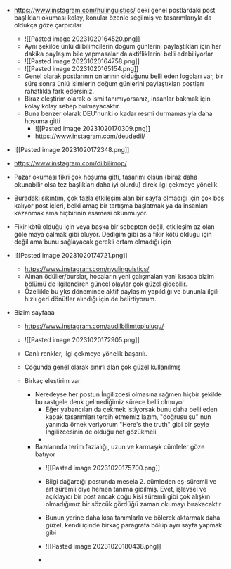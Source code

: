 - https://www.instagram.com/hulinguistics/ deki genel postlardaki post başlıkları okuması kolay, konular özenle seçilmiş ve tasarımlarıyla da oldukça göze çarpıcılar
	- ![[Pasted image 20231020164520.png]] 
	-  Aynı şekilde ünlü dilbilimcilerin doğum günlerini paylaştıkları için her dakika paylaşım bile yapmasalar da aktifliklerini belli edebiliyorlar
	- ![[Pasted image 20231020164758.png]]
	- ![[Pasted image 20231020165154.png]]
	- Genel olarak postlarının onlarının olduğunu belli eden logoları var, bir süre sonra ünlü isimlerin doğum günlerini paylaştıkları postları rahatlıkla fark edersiniz. 
	- Biraz eleştirim olarak o ismi tanımıyorsanız, insanlar bakmak için kolay kolay sebep bulmayacaktır. 
	-  Buna benzer olarak DEU'nunki o kadar resmi durmamasıyla daha hoşuma gitti
		- ![[Pasted image 20231020170309.png]]
		- https://www.instagram.com/deudedil/



- ![[Pasted image 20231020172348.png]]
- https://www.instagram.com/dilbilimop/
- Pazar okuması fikri çok hoşuma gitti, tasarımı olsun (biraz daha okunabilir olsa tez başlıkları daha iyi olurdu) direk ilgi çekmeye yönelik.
- Buradaki sıkıntım, çok fazla etkileşim alan bir sayfa olmadığı için çok boş kalıyor post içleri, belki amaç bir tartışma başlatmak ya da insanları kazanmak ama hiçbirinin esamesi okunmuyor.
- Fikir kötü olduğu için veya başka bir sebepten değil, etkileşim az olan göle maya çalmak gibi oluyor. Dediğim gibi asla fikir kötü olduğu için değil ama bunu sağlayacak gerekli ortam olmadığı için

- ![[Pasted image 20231020174721.png]]
	- https://www.instagram.com/nyulinguistics/
	- Alınan ödüller/burslar, hocaların yeni çalışmaları yani kısaca bizim bölümü de ilgilendiren güncel olaylar çok güzel gidebilir.
	- Özellikle bu yks döneminde aktif paylaşım yapıldığı ve bununla ilgili hızlı geri dönütler alındığı için de belirtiyorum.



- Bizim sayfaaa
	- https://www.instagram.com/audilbilimtoplulugu/
	- ![[Pasted image 20231020172905.png]]
	- Canlı renkler, ilgi çekmeye yönelik başarılı.
	- Çoğunda genel olarak sınırlı alan çok güzel kullanılmış

	- Birkaç eleştirim var
		- Neredeyse her postun İngilizcesi olmasına rağmen hiçbir şekilde bu rastgele denk gelmediğimiz sürece belli olmuyor
			- Eğer yabancıları da çekmek istiyorsak bunu daha belli eden kapak tasarımları tercih etmemiz lazım, "doğrusu şu" nun yanında örnek veriyorum "Here's the truth" gibi bir şeyle İngilizcesinin de olduğu net gözükmeli
			- 
		- Bazılarında terim fazlalığı, uzun ve karmaşık cümleler göze batıyor
			- ![[Pasted image 20231020175700.png]]
			- Bilgi dağarcığı postunda mesela 2. cümleden eş-süremli ve art süremli diye hemen tanıma gidilmiş. Evet, işlevsel ve açıklayıcı bir post ancak çoğu kişi süremli gibi çok alışkın olmadığımız bir sözcük gördüğü zaman okumayı bırakacaktır
			- Bunun yerine daha kısa tanımlarla ve bölerek aktarmak daha güzel, kendi içinde birkaç paragrafa bölüp ayrı sayfa yapmak gibi
			 
			- ![[Pasted image 20231020180438.png]]
			- 